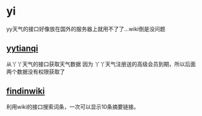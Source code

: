 # yi
yy天气的接口好像放在国外的服务器上就用不了了...wiki倒是没问题
## [yytianqi](https://github.com/FishInPool/yi/tree/master/yytianqi "yytianqi")
从丫丫天气的接口获取天气数据
因为 丫丫天气注册送的高级会员到期，所以后面两个数据没有权限获取了
## [findinwiki](https://github.com/FishInPool/yi/tree/master/findinwiki)
利用wiki的接口搜索词条，一次可以显示10条摘要链接。

